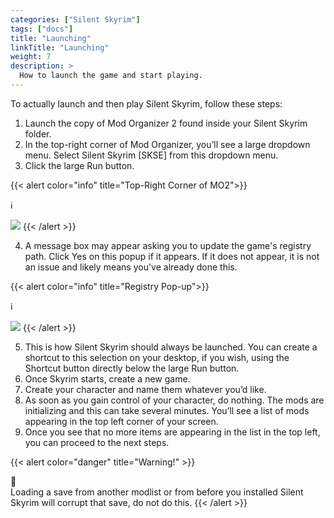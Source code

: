 ```yaml
---
categories: ["Silent Skyrim"]
tags: ["docs"] 
title: "Launching"
linkTitle: "Launching"
weight: 7
description: >
  How to launch the game and start playing.
---
```


To actually launch and then play Silent Skyrim, follow these steps:

1. Launch the copy of Mod Organizer 2 found inside your Silent Skyrim folder.
2. In the top-right corner of Mod Organizer, you’ll see a large dropdown menu. Select Silent Skyrim [SKSE] from this dropdown menu.
3. Click the large Run button.

{{< alert color="info" title="Top-Right Corner of MO2">}}
<div class="alert-icon">ℹ️</div>

![](https://i.imgur.com/CP4Ihwg.png)
{{< /alert >}}


4. A message box may appear asking you to update the game's registry path. Click Yes on this popup if it appears. If it does not appear, it is not an issue and likely means you've already done this.

{{< alert color="info" title="Registry Pop-up">}}
<div class="alert-icon">ℹ️</div>

![](https://i.imgur.com/LNIgW8o.png)
{{< /alert >}}

5. This is how Silent Skyrim should always be launched. You can create a shortcut to this selection on your desktop, if you wish, using the Shortcut button directly below the large Run button.
6. Once Skyrim starts, create a new game.
7. Create your character and name them whatever you’d like.
8. As soon as you gain control of your character, do nothing. The mods are initializing and this can take several minutes. You’ll see a list of mods appearing in the top left corner of your screen.
9.  Once you see that no more items are appearing in the list in the top left, you can proceed to the next steps.

{{< alert color="danger" title="Warning!" >}}
<div class="alert-icon">🛑</div>
Loading a save from another modlist or from before you installed Silent Skyrim will corrupt that save, do not do this.
{{< /alert >}}